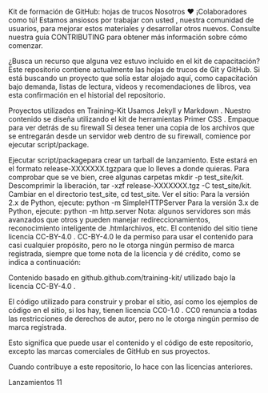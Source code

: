 Kit de formación de GitHub: hojas de trucos
Nosotros ❤️ ¡Colaboradores como tú!
Estamos ansiosos por trabajar con usted , nuestra comunidad de usuarios, para mejorar estos materiales y desarrollar otros nuevos. Consulte nuestra guía CONTRIBUTING para obtener más información sobre cómo comenzar.

¿Busca un recurso que alguna vez estuvo incluido en el kit de capacitación?
Este repositorio contiene actualmente las hojas de trucos de Git y GitHub. Si está buscando un proyecto que solía estar alojado aquí, como capacitación bajo demanda, listas de lectura, videos y recomendaciones de libros, vea esta confirmación en el historial del repositorio.

Proyectos utilizados en Training-Kit
Usamos Jekyll y Markdown .
Nuestro contenido se diseña utilizando el kit de herramientas Primer CSS .
Empaque para ver detrás de su firewall
Si desea tener una copia de los archivos que se entregarán desde un servidor web dentro de su firewall, comience por ejecutar script/package.

Ejecutar script/packagepara crear un tarball de lanzamiento. Este estará en el formato release-XXXXXXX.tgzpara que lo lleves a donde quieras.
Para comprobar que se ve bien, cree algunas carpetas mkdir -p test_site/kit.
Descomprimir la liberación, tar -xzf release-XXXXXXX.tgz -C test_site/kit.
Cambiar en el directorio test_site, cd test_site.
Ver el sitio:
Para la versión 2.x de Python, ejecute: python -m SimpleHTTPServer
Para la versión 3.x de Python, ejecute: python -m http.server
Nota: algunos servidores son más avanzados que otros y pueden manejar redireccionamientos, reconocimiento inteligente de .htmlarchivos, etc.
El contenido del sitio tiene licencia CC-BY-4.0 . CC-BY-4.0 le da permiso para usar el contenido para casi cualquier propósito, pero no le otorga ningún permiso de marca registrada, siempre que tome nota de la licencia y dé crédito, como se indica a continuación:

Contenido basado en github.github.com/training-kit/ utilizado bajo la licencia CC-BY-4.0 .

El código utilizado para construir y probar el sitio, así como los ejemplos de código en el sitio, si los hay, tienen licencia CC0-1.0 . CC0 renuncia a todas las restricciones de derechos de autor, pero no le otorga ningún permiso de marca registrada.

Esto significa que puede usar el contenido y el código de este repositorio, excepto las marcas comerciales de GitHub en sus proyectos.

Cuando contribuye a este repositorio, lo hace con las licencias anteriores.

Lanzamientos 11
